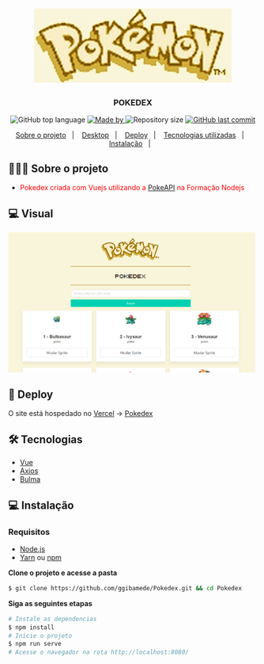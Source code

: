 <h1 align="center">
	<img alt="Logo" src="./src/assets/imagelogo.jpg" width="400px" />
  <br>
</h1>
<h3 align="center">
  POKEDEX
</h3>

<p align="center">
  <img alt="GitHub top language" src="https://img.shields.io/github/languages/top/ggibamede/pokedex">

  <a href="https://www.linkedin.com/in/eliasgcf/">
    <img alt="Made by" src="https://img.shields.io/badge/made%20by-Gilberto%20Medeiros-gree">
  </a>

  <img alt="Repository size" src="https://img.shields.io/github/repo-size/ggibamede/pokedex">

  <a href="https://github.com/EliasGcf/readme-template/commits/master">
    <img alt="GitHub last commit" src="https://img.shields.io/github/last-commit/ggibamede/pokedex">
  </a>

</p>

<p align="center">
  <a href="#-sobre-o-projeto">Sobre o projeto</a>&nbsp;&nbsp;&nbsp;|&nbsp;&nbsp;&nbsp;
  <a href="#-visual">Desktop</a>&nbsp;&nbsp;&nbsp;|&nbsp;&nbsp;&nbsp;
  <a href="#-deploy">Deploy</a>&nbsp;&nbsp;&nbsp;|&nbsp;&nbsp;&nbsp;
  <a href="#-tecnologias">Tecnologias utilizadas</a>&nbsp;&nbsp;&nbsp;|&nbsp;&nbsp;&nbsp;
  <a href="#-instalação">Instalação</a>&nbsp;&nbsp;&nbsp;|&nbsp;&nbsp;&nbsp;
</p>
 
## 👨🏻‍💻 Sobre o projeto

- <p style="color: red;">Pokedex criada com Vuejs utilizando a <a href="https://pokeapi.co/">PokeAPI</a> na Formação Nodejs</p>


## 💻 Visual

<img alt="Logo" src=".github/web.PNG" width="500px" />


## 🚀 Deploy 

O site está hospedado no [Vercel](https://vercel.com/dashboard) -> [Pokedex](https://pokedex-three-delta.vercel.app/)

## 🛠 Tecnologias

- [Vue](https://vuejs.org/)
- [Axios](https://github.com/axios/axios)
- [Bulma](https://bulma.io/)


## 💻 Instalação

### Requisitos

- [Node.js](https://nodejs.org/en/)
- [Yarn](https://classic.yarnpkg.com/) ou [npm](https://www.npmjs.com/)

**Clone o projeto e acesse a pasta**

```bash
$ git clone https://github.com/ggibamede/Pokedex.git && cd Pokedex
```

**Siga as seguintes etapas**

```bash
# Instale as dependencias
$ npm install 
# Inicie o projeto
$ npm run serve
# Acesse o navegador na rota http://localhost:8080/
```
